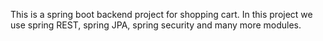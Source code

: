 This is a spring boot backend project for shopping cart. In this project we use spring REST, spring JPA, spring security and many more modules.

